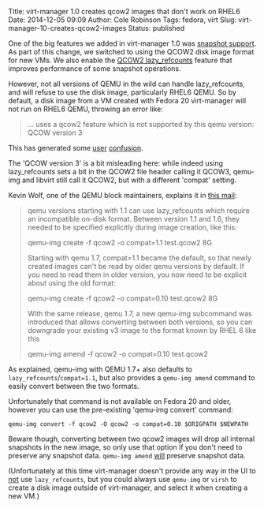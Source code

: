 Title: virt-manager 1.0 creates qcow2 images that don't work on RHEL6
Date: 2014-12-05 09:09
Author: Cole Robinson
Tags: fedora, virt
Slug: virt-manager-10-creates-qcow2-images
Status: published

One of the big features we added in virt-manager 1.0 was [snapshot support](https://blog.wikichoon.com/2014/03/snapshot-support-in-virt-manager.html). As part of this change, we switched to using the QCOW2 disk image format for new VMs. We also enable the [QCOW2 lazy\_refcounts](https://lists.gnu.org/archive/html/qemu-devel/2012-06/msg03827.html) feature that improves performance of some snapshot operations.

However, not all versions of QEMU in the wild can handle lazy\_refcounts, and will refuse to use the disk image, particularly RHEL6 QEMU. So by default, a disk image from a VM created with Fedora 20 virt-manager will not run on RHEL6 QEMU, throwing an error like:

> ... uses a qcow2 feature which is not supported by this qemu version: QCOW version 3

This has generated some [user](https://bugzilla.redhat.com/show_bug.cgi?id=1119929) [confusion](https://lists.fedoraproject.org/pipermail/virt/2014-April/004040.html).

The 'QCOW version 3' is a bit misleading here: while indeed using lazy\_refcounts sets a bit in the QCOW2 file header calling it QCOW3, qemu-img and libvirt still call it QCOW2, but with a different 'compat' setting.

Kevin Wolf, one of the QEMU block maintainers, explains it in [this mail](https://lists.fedoraproject.org/pipermail/virt/2014-April/004041.html):

> qemu versions starting with 1.1 can use lazy\_refcounts which require an incompatible on-disk format. Between version 1.1 and 1.6, they needed to be specified explicitly during image creation, like this:
>
> qemu-img create -f qcow2 -o compat=1.1 test.qcow2 8G
>
> Starting with qemu 1.7, compat=1.1 became the default, so that newly created images can't be read by older qemu versions by default. If you need to read them in older version, you now need to be explicit about using the old format:
>
> qemu-img create -f qcow2 -o compat=0.10 test.qcow2 8G
>
> With the same release, qemu 1.7, a new qemu-img subcommand was introduced that allows converting between both versions, so you can downgrade your existing v3 image to the format known by RHEL 6 like this
>
> qemu-img amend -f qcow2 -o compat=0.10 test.qcow2

As explained, qemu-img with QEMU 1.7+ also defaults to `lazy_refcounts`/`compat=1.1`, but also provides a `qemu-img amend` command to easily convert between the two formats.

Unfortunately that command is not available on Fedora 20 and older, however you can use the pre-existing 'qemu-img convert' command:

`qemu-img convert -f qcow2 -O qcow2 -o compat=0.10 $ORIGPATH $NEWPATH`


Beware though, converting between two qcow2 images will drop all internal snapshots in the new image, so only use that option if you don't need to preserve any snapshot data. `qemu-img amend` <u>will</u> preserve snapshot data.

(Unfortunately at this time virt-manager doesn't provide any way in the UI to <u>not</u> use `lazy_refcounts`, but you could always use `qemu-img` or `virsh` to create a disk image outside of virt-manager, and select it when creating a new VM.)
